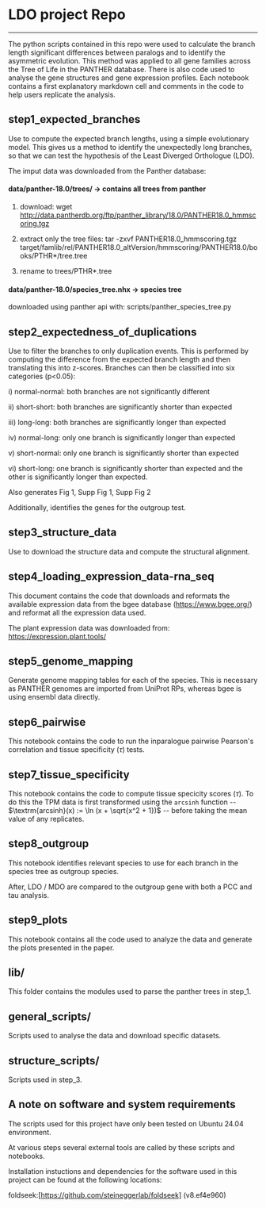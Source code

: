# LDO project Repo
------------------
The python scripts contained in this repo were used to calculate the branch length significant differences between paralogs and to identify the asymmetric evolution. This method was applied to all gene families across the Tree of Life in the PANTHER database. There is also code used to analyse the gene structures and gene expression profiles. Each notebook contains a first explanatory markdown cell and comments in the code to help users replicate the analysis.

step1_expected_branches
-----------------------
Use to compute the expected branch lengths, using a simple evolutionary model. This gives us a method to identify the unexpectedly long branches, so that we can test the hypothesis of the Least Diverged Orthologue (LDO).

The imput data was downloaded from the Panther database:

#### data/panther-18.0/trees/ -> contains all trees from panther

1. download: wget http://data.pantherdb.org/ftp/panther_library/18.0/PANTHER18.0_hmmscoring.tgz

2. extract only the tree files: tar -zxvf PANTHER18.0_hmmscoring.tgz target/famlib/rel/PANTHER18.0_altVersion/hmmscoring/PANTHER18.0/books/PTHR*/tree.tree

3. rename to trees/PTHR*.tree

#### data/panther-18.0/species_tree.nhx -> species tree
downloaded using panther api with: scripts/panther_species_tree.py


step2_expectedness_of_duplications
----------------------------------
Use to filter the branches to only duplication events.
This is performed by computing the difference from the expected branch length and then translating this into z-scores. Branches can then be classified into six categories (p<0.05): 

i) normal-normal: both branches are not significantly different

ii) short-short: both branches are significantly shorter than expected

iii) long-long: both branches are significantly longer than expected

iv) normal-long: only one branch is significantly longer than expected

v) short-normal: only one branch is significantly shorter than expected

vi) short-long: one branch is significantly shorter than expected and the other is significantly longer than expected.

Also generates Fig 1, Supp Fig 1, Supp Fig 2

Additionally, identifies the genes for the outgroup test.


step3_structure_data
--------------------
Use to download the structure data and compute the structural alignment.


step4_loading_expression_data-rna_seq
-------------------------------------
This document contains the code that downloads and reformats the available expression data from the bgee database (https://www.bgee.org/) and reformat all the expression data used.

The plant expression data was downloaded from: https://expression.plant.tools/


step5_genome_mapping
--------------------
Generate genome mapping tables for each of the species. This is necessary as PANTHER genomes are imported from UniProt RPs, whereas bgee is using ensembl data directly.


step6_pairwise
--------------
This notebook contains the code to run the inparalogue pairwise Pearson's correlation and tissue specificity ($\tau$) tests.


step7_tissue_specificity
------------------------
This notebook contains the code to compute tissue specicity scores ($\tau$). To do this the TPM data is first transformed using the `arcsinh` function -- $\textrm{arcsinh}(x) := \ln (x + \sqrt{x^2 + 1})$ -- before taking the mean value of any replicates.


step8_outgroup
--------------
This notebook identifies relevant species to use for each branch in the species tree as outgroup species.

After, LDO / MDO are compared to the outgroup gene with both a PCC and tau analysis.


step9_plots
-----------
This notebook contains all the code used to analyze the data and generate the plots presented in the paper.


lib/
----
This folder contains the modules used to parse the panther trees in step_1.


general_scripts/
----------------
Scripts used to analyse the data and download specific datasets.


structure_scripts/
------------------
Scripts used in step_3.


A note on software and system requirements
------------------------------------------
The scripts used for this project have only been tested on Ubuntu 24.04 environment.

At various steps several external tools are called by these scripts and notebooks. 

Installation instuctions and dependencies for the software used in this project can be found at the following locations:

foldseek:[https://github.com/steineggerlab/foldseek] (v8.ef4e960)
